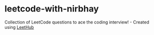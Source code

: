 # leetcode-with-nirbhay
Collection of LeetCode questions to ace the coding interview! - Created using [LeetHub](https://github.com/QasimWani/LeetHub)
